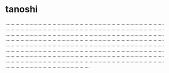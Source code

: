 # tanoshi

..................................................................................................................................................................................................................................................................................................................................................................................................................................................................................................................................................................................................................................................................................................................................................................................................................................................................................................................................................................................................................................................................................................